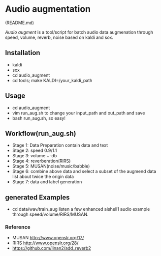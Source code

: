 # Audio augmentation

(README.md)

*Audio augment* is a tool/script for batch audio data augmenation through speed, volume, reverb, noise based on kaldi and sox.

## Installation
- kaldi
- sox
- cd audio_augment
- cd tools; make KALDI=/your_kaldi_path

## Usage
- cd audio_augment
- vim run_aug.sh to change your input_path and out_path and save
- bash run_aug.sh, so easy!

## Workflow(run_aug.sh)
- Stage 1: Data Preparation contain data and text
- Stage 2: speed 0.9/1.1
- Stage 3: volume +-db
- Stage 4: reverberation(RIRS)
- Stage 5: MUSAN(noise/music/babble)
- Stage 6: combine above data and select a subset of the augmend data list about twice the origin data
- Stage 7: data and label generation

## generated Examples

- cd data/wav/train_aug listen a few enhanced aishell1 audio example through speed/volume/RIRS/MUSAN.

### Reference
- MUSAN http://www.openslr.org/17/
- RIRS http://www.openslr.org/28/
- https://github.com/linan2/add_reverb2
